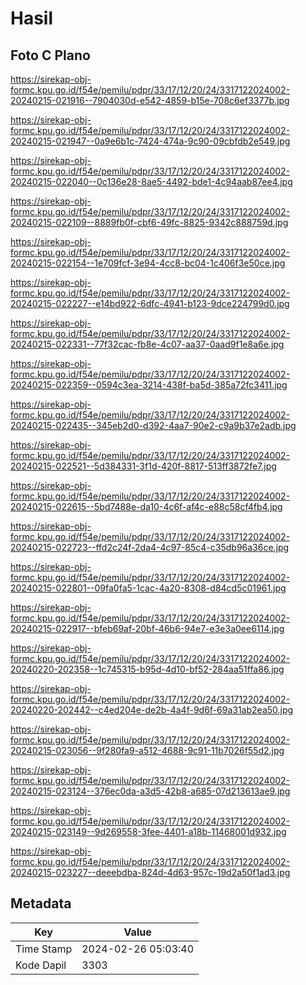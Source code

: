# Hasil

## Foto C Plano

https://sirekap-obj-formc.kpu.go.id/f54e/pemilu/pdpr/33/17/12/20/24/3317122024002-20240215-021916--7904030d-e542-4859-b15e-708c6ef3377b.jpg

https://sirekap-obj-formc.kpu.go.id/f54e/pemilu/pdpr/33/17/12/20/24/3317122024002-20240215-021947--0a9e6b1c-7424-474a-9c90-09cbfdb2e549.jpg

https://sirekap-obj-formc.kpu.go.id/f54e/pemilu/pdpr/33/17/12/20/24/3317122024002-20240215-022040--0c136e28-8ae5-4492-bde1-4c94aab87ee4.jpg

https://sirekap-obj-formc.kpu.go.id/f54e/pemilu/pdpr/33/17/12/20/24/3317122024002-20240215-022109--8889fb0f-cbf6-49fc-8825-9342c888759d.jpg

https://sirekap-obj-formc.kpu.go.id/f54e/pemilu/pdpr/33/17/12/20/24/3317122024002-20240215-022154--1e709fcf-3e94-4cc8-bc04-1c406f3e50ce.jpg

https://sirekap-obj-formc.kpu.go.id/f54e/pemilu/pdpr/33/17/12/20/24/3317122024002-20240215-022227--e14bd922-6dfc-4941-b123-9dce224799d0.jpg

https://sirekap-obj-formc.kpu.go.id/f54e/pemilu/pdpr/33/17/12/20/24/3317122024002-20240215-022331--77f32cac-fb8e-4c07-aa37-0aad9f1e8a6e.jpg

https://sirekap-obj-formc.kpu.go.id/f54e/pemilu/pdpr/33/17/12/20/24/3317122024002-20240215-022359--0594c3ea-3214-438f-ba5d-385a72fc3411.jpg

https://sirekap-obj-formc.kpu.go.id/f54e/pemilu/pdpr/33/17/12/20/24/3317122024002-20240215-022435--345eb2d0-d392-4aa7-90e2-c9a9b37e2adb.jpg

https://sirekap-obj-formc.kpu.go.id/f54e/pemilu/pdpr/33/17/12/20/24/3317122024002-20240215-022521--5d384331-3f1d-420f-8817-513ff3872fe7.jpg

https://sirekap-obj-formc.kpu.go.id/f54e/pemilu/pdpr/33/17/12/20/24/3317122024002-20240215-022615--5bd7488e-da10-4c6f-af4c-e88c58cf4fb4.jpg

https://sirekap-obj-formc.kpu.go.id/f54e/pemilu/pdpr/33/17/12/20/24/3317122024002-20240215-022723--ffd2c24f-2da4-4c97-85c4-c35db96a36ce.jpg

https://sirekap-obj-formc.kpu.go.id/f54e/pemilu/pdpr/33/17/12/20/24/3317122024002-20240215-022801--09fa0fa5-1cac-4a20-8308-d84cd5c01961.jpg

https://sirekap-obj-formc.kpu.go.id/f54e/pemilu/pdpr/33/17/12/20/24/3317122024002-20240215-022917--bfeb69af-20bf-46b6-94e7-e3e3a0ee6114.jpg

https://sirekap-obj-formc.kpu.go.id/f54e/pemilu/pdpr/33/17/12/20/24/3317122024002-20240220-202358--1c745315-b95d-4d10-bf52-284aa51ffa86.jpg

https://sirekap-obj-formc.kpu.go.id/f54e/pemilu/pdpr/33/17/12/20/24/3317122024002-20240220-202442--c4ed204e-de2b-4a4f-9d6f-69a31ab2ea50.jpg

https://sirekap-obj-formc.kpu.go.id/f54e/pemilu/pdpr/33/17/12/20/24/3317122024002-20240215-023056--9f280fa9-a512-4688-9c91-11b7026f55d2.jpg

https://sirekap-obj-formc.kpu.go.id/f54e/pemilu/pdpr/33/17/12/20/24/3317122024002-20240215-023124--376ec0da-a3d5-42b8-a685-07d213613ae9.jpg

https://sirekap-obj-formc.kpu.go.id/f54e/pemilu/pdpr/33/17/12/20/24/3317122024002-20240215-023149--9d269558-3fee-4401-a18b-11468001d932.jpg

https://sirekap-obj-formc.kpu.go.id/f54e/pemilu/pdpr/33/17/12/20/24/3317122024002-20240215-023227--deeebdba-824d-4d63-957c-19d2a50f1ad3.jpg


## Metadata

| Key        | Value               |
| ---------- | ------------------- |
| Time Stamp | 2024-02-26 05:03:40 |
| Kode Dapil | 3303                |



